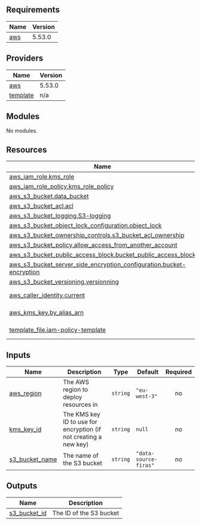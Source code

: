 <!-- BEGIN_TF_DOCS -->
## Requirements

| Name | Version |
|------|---------|
| <a name="requirement_aws"></a> [aws](#requirement\_aws) | 5.53.0 |

## Providers

| Name | Version |
|------|---------|
| <a name="provider_aws"></a> [aws](#provider\_aws) | 5.53.0 |
| <a name="provider_template"></a> [template](#provider\_template) | n/a |

## Modules

No modules.

## Resources

| Name | Type |
|------|------|
| [aws_iam_role.kms_role](https://registry.terraform.io/providers/hashicorp/aws/5.53.0/docs/resources/iam_role) | resource |
| [aws_iam_role_policy.kms_role_policy](https://registry.terraform.io/providers/hashicorp/aws/5.53.0/docs/resources/iam_role_policy) | resource |
| [aws_s3_bucket.data_bucket](https://registry.terraform.io/providers/hashicorp/aws/5.53.0/docs/resources/s3_bucket) | resource |
| [aws_s3_bucket_acl.acl](https://registry.terraform.io/providers/hashicorp/aws/5.53.0/docs/resources/s3_bucket_acl) | resource |
| [aws_s3_bucket_logging.S3-logging](https://registry.terraform.io/providers/hashicorp/aws/5.53.0/docs/resources/s3_bucket_logging) | resource |
| [aws_s3_bucket_object_lock_configuration.object_lock](https://registry.terraform.io/providers/hashicorp/aws/5.53.0/docs/resources/s3_bucket_object_lock_configuration) | resource |
| [aws_s3_bucket_ownership_controls.s3_bucket_acl_ownership](https://registry.terraform.io/providers/hashicorp/aws/5.53.0/docs/resources/s3_bucket_ownership_controls) | resource |
| [aws_s3_bucket_policy.allow_access_from_another_account](https://registry.terraform.io/providers/hashicorp/aws/5.53.0/docs/resources/s3_bucket_policy) | resource |
| [aws_s3_bucket_public_access_block.bucket_public_access_block](https://registry.terraform.io/providers/hashicorp/aws/5.53.0/docs/resources/s3_bucket_public_access_block) | resource |
| [aws_s3_bucket_server_side_encryption_configuration.bucket-encryption](https://registry.terraform.io/providers/hashicorp/aws/5.53.0/docs/resources/s3_bucket_server_side_encryption_configuration) | resource |
| [aws_s3_bucket_versioning.versionning](https://registry.terraform.io/providers/hashicorp/aws/5.53.0/docs/resources/s3_bucket_versioning) | resource |
| [aws_caller_identity.current](https://registry.terraform.io/providers/hashicorp/aws/5.53.0/docs/data-sources/caller_identity) | data source |
| [aws_kms_key.by_alias_arn](https://registry.terraform.io/providers/hashicorp/aws/5.53.0/docs/data-sources/kms_key) | data source |
| [template_file.iam-policy-template](https://registry.terraform.io/providers/hashicorp/template/latest/docs/data-sources/file) | data source |

## Inputs

| Name | Description | Type | Default | Required |
|------|-------------|------|---------|:--------:|
| <a name="input_aws_region"></a> [aws\_region](#input\_aws\_region) | The AWS region to deploy resources in | `string` | `"eu-west-3"` | no |
| <a name="input_kms_key_id"></a> [kms\_key\_id](#input\_kms\_key\_id) | The KMS key ID to use for encryption (if not creating a new key) | `string` | `null` | no |
| <a name="input_s3_bucket_name"></a> [s3\_bucket\_name](#input\_s3\_bucket\_name) | The name of the S3 bucket | `string` | `"data-source-firas"` | no |

## Outputs

| Name | Description |
|------|-------------|
| <a name="output_s3_bucket_id"></a> [s3\_bucket\_id](#output\_s3\_bucket\_id) | The ID of the S3 bucket |
<!-- END_TF_DOCS -->